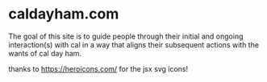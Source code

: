 # caldayham.com

The goal of this site is to guide people through their initial and ongoing interaction(s) with cal in a way that aligns their subsequent actions with the wants of cal day ham.

thanks to https://heroicons.com/ for the jsx svg icons!